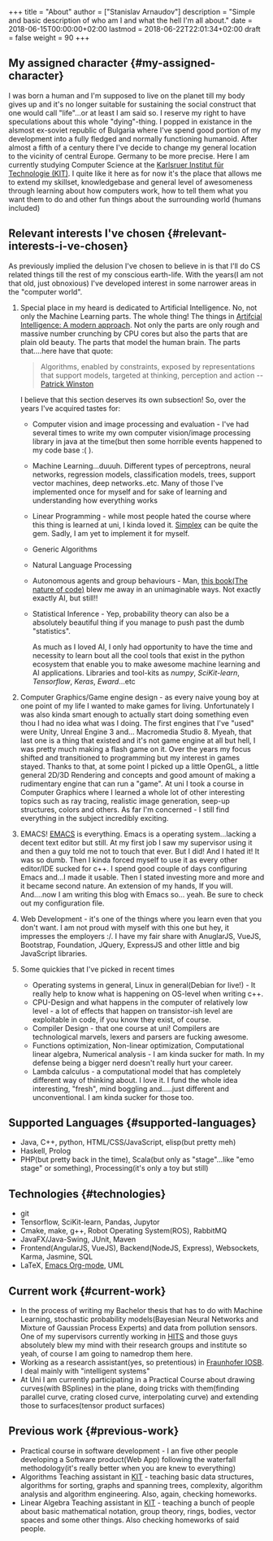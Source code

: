 +++
title = "About"
author = ["Stanislav Arnaudov"]
description = "Simple and basic description of who am I and what the hell I'm all about."
date = 2018-06-15T00:00:00+02:00
lastmod = 2018-06-22T22:01:34+02:00
draft = false
weight = 90
+++

## My assigned character {#my-assigned-character}

I was born a human and I'm supposed to live on the planet till my body gives up and it's no longer suitable for sustaining the social construct that one would call "life"...or at least I am said so. I reserve my right to have speculations about this whole "dying"-thing. I popped in existance in the alsmost ex-soviet republic of Bulgaria where I've spend good portion of my development into a fully fledged and normally functioning humanoid. After almost a fifth of a century there I've decide to change my general location to the vicinity of central Europe. Germany to be more precise. Here I am currently studying Computer Science at the [Karlsruer Institut für Technologie (KIT)](https://www.kit.edu/). I quite like it here as for now it's the place that allows me to extend my skillset, knowledgebase and general level of awesomeness through learning about how computers work, how to tell them what you want them to do and other fun things about the surrounding world (humans included)


## Relevant interests I've chosen {#relevant-interests-i-ve-chosen}

As previously implied the delusion I've chosen to believe in is that I'll do CS related things till the rest of my conscious earth-life. With the years(I am not that old, just obnoxious) I've developed interest in some narrower areas in the "computer world".

1.  Special place in my heard is dedicated to Artificial Intelligence. No, not only the Machine Learning parts. The whole thing! The things in [Artifcial Intelligence: A modern approach](http://aima.cs.berkeley.edu/). Not only the parts are only rough and massive number crunching by CPU cores but also the parts that are plain old beauty. The parts that model the human brain. The parts that....here have that quote:

    > Algorithms, enabled by constraints, exposed by representations that support models, targeted at thinking, perception and action -- [Patrick Winston](https://www.csail.mit.edu/person/patrick-winston)

    I believe that this section deserves its own subsection! So, over the years I've acquired tastes for:

    -   Computer vision and image processing and evaluation - I've had several times to write my own computer vision/image processing library in java at the time(but then some horrible events happened to my code base :( ).
    -   Machine Learning...duuuh. Different types of perceptrons, neural networks, regression models, classification models, trees, support vector machines, deep networks..etc. Many of those I've implemented once for myself and for sake of learning and understanding how everything works
    -   Linear Programming - while most people hated the course where this thing is learned at uni, I kinda loved it. [Simplex](https://en.wikipedia.org/wiki/Simplex_algorithm) can be quite the gem. Sadly, I am yet to implement it for myself.
    -   Generic Algorithms
    -   Natural Language Processing
    -   Autonomous agents and group behaviours - Man, [this book(The nature of code)](https://natureofcode.com/) blew me away in an unimaginable ways. Not exactly exactly AI, but still!!
    -   Statistical Inference - Yep, probability theory can also be a absolutely beautiful thing if you manage to push past the dumb "statistics".

        As much as I loved AI, I only had opportunity to have the time and necessity to learn bout all the cool tools that exist in the python ecosystem that enable you to make awesome machine learning and AI applications. Libraries and tool-kits as _numpy_, _SciKit-learn_, _Tensorflow_, _Keras_, _Eward_...etc
2.  Computer Graphics/Game engine design - as every naive young boy at one point of my life I wanted to make games for living. Unfortunately I was also kinda smart enough to actually start doing something even thou I had no idea what was I doing. The first engines that I've "used" were Unity, Unreal Engine 3 and... Macromedia Studio 8. Myeah, that last one is a thing that existed and it's not game engine at all but hell, I was pretty much making a flash game on it. Over the years my focus shifted and transitioned to programming but my interest in games stayed. Thanks to that, at some point I picked up a little OpenGL, a little general 2D/3D Rendering and concepts and good amount of making a rudimentary engine that can run a "game". At uni I took a course in Computer Graphics where I learned a whole lot of other interesting topics such as ray tracing, realistic image generation, seep-up structures, colors and others. As far I'm concerned - I still find everything in the subject incredibly exciting.
3.  EMACS! [EMACS](https://www.gnu.org/software/emacs/) is everything. Emacs is a operating system...lacking a decent text editor but still. At my first job I saw my supervisor using it and then a guy told me not to touch that ever. But I did! And I hated it! It was so dumb. Then I kinda forced myself to use it as every other editor/IDE sucked for c++. I spend good couple of days configuring Emacs and...I made it usable. Then I stated investing more and more and it became second nature. An extension of my hands, If you will. And....now I am writing this blog with Emacs so... yeah. Be sure to check out my configuration file.
4.  Web Development - it's one of the things where you learn even that you don't want. I am not proud with myself with this one but hey, it impresses the employers :/. I have my fair share with AnuglarJS, VueJS, Bootstrap, Foundation, JQuery, ExpressJS and other little and big JavaScript libraries.
5.  Some quickies that I've picked in recent times
    -   Operating systems in general, Linux in general(Debian for live!) - It <span class="underline">really</span> help to know what is happening on OS-level when writing c++.
    -   CPU-Design and what happens in the computer of relatively low level - a lot of effects that happen on transistor-ish level are exploitable in code, if you know they exist, of course.
    -   Compiler Design - that one course at uni! Compilers are technological marvels, lexers and parsers are fucking awesome.
    -   Functions optimization, Non-linear optimization, Computational linear algebra, Numerical analysis - I am kinda sucker for math. In my defense being a bigger nerd doesn't really hurt your career.
    -   Lambda calculus - a computational model that has completely different way of thinking about. I love it. I fund the whole idea interesting, "fresh", mind boggling and.....just different and unconventional. I am kinda sucker for those too.


## Supported Languages {#supported-languages}

-   Java, C++, python, HTML/CSS/JavaScript, elisp(but pretty meh)
-   Haskell, Prolog
-   PHP(but pretty back in the time), Scala(but only as "stage"...like "emo stage" or something), Processing(it's only a toy but still)


## Technologies {#technologies}

-   git
-   Tensorflow, SciKit-learn, Pandas, Jupytor
-   Cmake, make, g++, Robot Operating System(ROS), RabbitMQ
-   JavaFX/Java-Swing, JUnit, Maven
-   Frontend(AngularJS, VueJS), Backend(NodeJS, Express), Websockets, Karma, Jasmine, SQL
-   LaTeX, [Emacs Org-mode](https://orgmode.org/), UML


## Current work {#current-work}

-   In the process of writing my Bachelor thesis that has to do with Machine Learning, stochastic probability models(Bayesian Neural Networks and Mixture of Gaussian Process Experts) and data from pollution sensors. One of my supervisors currently working in [HITS](https://www.h-its.org/en/) and those guys absolutely blew my mind with their research groups and institute so yeah, of course I am going to namedrop them here.
-   Working as a research assistant(yes, so pretentious) in [Fraunhofer IOSB](https://www.fraunhofer.de/en.html). I deal mainly with "intelligent systems"
-   At Uni I am currently participating in a Practical Course about drawing curves(with BSplines) in the plane, doing tricks with them(finding parallel curve, crating closed curve, interpolating curve) and extending those to surfaces(tensor product surfaces)


## Previous work {#previous-work}

-   Practical course in software development - I an five other people developing a Software product(Web App) following the waterfall methodology(it's really better when you are knew to everything)
-   Algorithms Teaching assistant in [KIT](https://www.kit.edu/) - teaching basic data structures, algorithms for sorting, graphs and spanning trees, complexity, algorithm analysis and algorithm engineering. Also, again, checking homeworks.
-   Linear Algebra Teaching assistant in [KIT](https://www.kit.edu/) - teaching a bunch of people about basic mathematical notation, group theory, rings, bodies, vector spaces and some other things. Also checking homeworks of said people.
